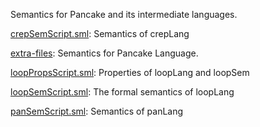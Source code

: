 Semantics for Pancake and its intermediate languages.

[crepSemScript.sml](crepSemScript.sml):
Semantics of crepLang

[extra-files](extra-files):
Semantics for Pancake Language.

[loopPropsScript.sml](loopPropsScript.sml):
Properties of loopLang and loopSem

[loopSemScript.sml](loopSemScript.sml):
The formal semantics of loopLang

[panSemScript.sml](panSemScript.sml):
Semantics of panLang
